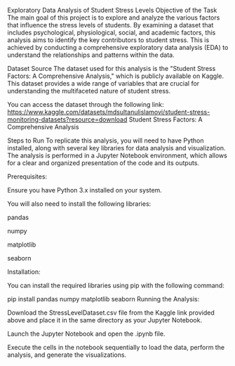 Exploratory Data Analysis of Student Stress Levels
Objective of the Task
The main goal of this project is to explore and analyze the various factors that influence the stress levels of students. By examining a dataset that includes psychological, physiological, social, and academic factors, this analysis aims to identify the key contributors to student stress. This is achieved by conducting a comprehensive exploratory data analysis (EDA) to understand the relationships and patterns within the data.

Dataset Source
The dataset used for this analysis is the "Student Stress Factors: A Comprehensive Analysis," which is publicly available on Kaggle. This dataset provides a wide range of variables that are crucial for understanding the multifaceted nature of student stress.

You can access the dataset through the following link: https://www.kaggle.com/datasets/mdsultanulislamovi/student-stress-monitoring-datasets?resource=download
Student Stress Factors: A Comprehensive Analysis

Steps to Run
To replicate this analysis, you will need to have Python installed, along with several key libraries for data analysis and visualization. The analysis is performed in a Jupyter Notebook environment, which allows for a clear and organized presentation of the code and its outputs.

Prerequisites:

Ensure you have Python 3.x installed on your system.

You will also need to install the following libraries:

pandas

numpy

matplotlib

seaborn

Installation:

You can install the required libraries using pip with the following command:

pip install pandas numpy matplotlib seaborn
Running the Analysis:

Download the StressLevelDataset.csv file from the Kaggle link provided above and place it in the same directory as your Jupyter Notebook.

Launch the Jupyter Notebook and open the .ipynb file.

Execute the cells in the notebook sequentially to load the data, perform the analysis, and generate the visualizations.
